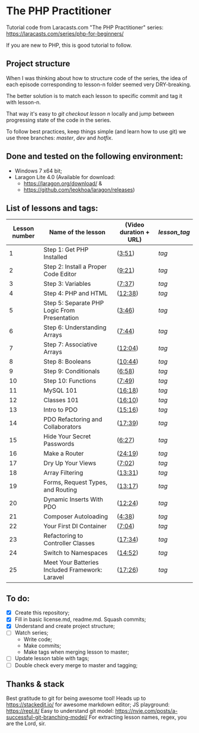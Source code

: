 # The PHP Practitioner

Tutorial code from Laracasts.com "The PHP Practitioner" series: https://laracasts.com/series/php-for-beginners/

If you are new to PHP, this is good tutorial to follow.

## Project structure
When I was thinking about how to structure code of the series, the idea of each episode corresponding to lesson-n folder seemed very DRY-breaking.

The better solution is to match each lesson to specific commit and tag it with lesson-n.

That way it's easy to *git checkout lesson n* locally and jump between progressing state of the code in the series.
 
To follow best practices, keep things simple (and learn how to use git) we use three branches: *master*, *dev* and *hotfix*.

## Done and tested on the following environment:
- Windows 7 x64 bit;
- Laragon Lite 4.0 (Available for download: 
	- https://laragon.org/download/ & 
	- https://github.com/leokhoa/laragon/releases)

## List of lessons and tags:
| Lesson number | Name of the lesson | (Video duration + URL)|   *lesson_tag*|
|--|--|--|--|
1 |Step 1: Get PHP Installed|([3:51](https://laracasts.com/series/php-for-beginners/episodes/1)) |*tag*
2|Step 2: Install a Proper Code Editor|([9:21](https://laracasts.com/series/php-for-beginners/episodes/2))|*tag*
3|Step 3: Variables|([7:37](https://laracasts.com/series/php-for-beginners/episodes/3))|*tag*
4|Step 4: PHP and HTML|([12:38](https://laracasts.com/series/php-for-beginners/episodes/4))|*tag*
5|Step 5: Separate PHP Logic From Presentation|([3:46](https://laracasts.com/series/php-for-beginners/episodes/5))|*tag*
6|Step 6: Understanding Arrays|([7:44](https://laracasts.com/series/php-for-beginners/episodes/6))|*tag*
7|Step 7: Associative Arrays|([12:04](https://laracasts.com/series/php-for-beginners/episodes/7))|*tag*
8|Step 8: Booleans|([10:44](https://laracasts.com/series/php-for-beginners/episodes/8))|*tag*
9|Step 9: Conditionals|([6:58](https://laracasts.com/series/php-for-beginners/episodes/9))|*tag*
10|Step 10: Functions|([7:49](https://laracasts.com/series/php-for-beginners/episodes/10))|*tag*
11|MySQL 101|([16:18](https://laracasts.com/series/php-for-beginners/episodes/11))|*tag*
12|Classes 101|([16:10](https://laracasts.com/series/php-for-beginners/episodes/12))|*tag*
13|Intro to PDO|([15:16](https://laracasts.com/series/php-for-beginners/episodes/13))|*tag*
14|PDO Refactoring and Collaborators|([17:39](https://laracasts.com/series/php-for-beginners/episodes/14))|*tag*
15|Hide Your Secret Passwords|([6:27](https://laracasts.com/series/php-for-beginners/episodes/15))|*tag*
16|Make a Router|([24:19](https://laracasts.com/series/php-for-beginners/episodes/16))|*tag*
17|Dry Up Your Views|([7:02](https://laracasts.com/series/php-for-beginners/episodes/17))|*tag*
18|Array Filtering|([13:31](https://laracasts.com/series/php-for-beginners/episodes/18))|*tag*
19|Forms, Request Types, and Routing|([13:17](https://laracasts.com/series/php-for-beginners/episodes/19))|*tag*
20|Dynamic Inserts With PDO|([12:24](https://laracasts.com/series/php-for-beginners/episodes/20))|*tag*
21|Composer Autoloading|([4:38](https://laracasts.com/series/php-for-beginners/episodes/21))|*tag*
22|Your First DI Container|([7:04](https://laracasts.com/series/php-for-beginners/episodes/22))|*tag*
23|Refactoring to Controller Classes|([17:34](https://laracasts.com/series/php-for-beginners/episodes/23))|*tag*
24|Switch to Namespaces|([14:52](https://laracasts.com/series/php-for-beginners/episodes/24))|*tag*
25|Meet Your Batteries Included Framework: Laravel|([17:26](https://laracasts.com/series/php-for-beginners/episodes/25))|*tag*

## To do:

 - [x] Create this repository;
 - [x] Fill in basic license.md, readme.md. Squash commits;
 - [x] Understand and create project structure;
 - [ ] Watch series;
 	- Write code;
	- Make commits;
	- Make tags when merging lesson to master;
 - [ ] Update lesson table with tags;
 - [ ] Double check every merge to master and tagging;

## Thanks & stack

Best gratitude to git for being awesome tool!
Heads up to https://stackedit.io/ for awesome markdown editor;
JS playground: https://repl.it/
Easy to understand git model: https://nvie.com/posts/a-successful-git-branching-model/
For extracting lesson names, regex, you are the Lord, sir.